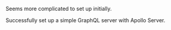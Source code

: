 Seems more complicated to set up initially.

Successfully set up a simple GraphQL server with Apollo Server.